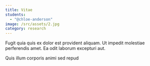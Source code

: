 ```yaml
---
title: Vitae
students:
  - "@chloe-anderson"
image: /src/assets/2.jpg
category: research
---
```

Fugit quia quis ex dolor est provident aliquam. Ut impedit molestiae perferendis amet. Ea odit laborum excepturi aut.

Quis illum corporis animi sed repud